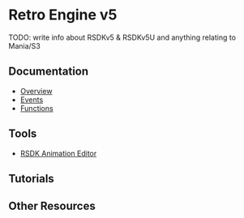 # Retro Engine v5

TODO: write info about RSDKv5 & RSDKv5U and anything relating to Mania/S3

## Documentation
- [Overview](./Overview)
- [Events](./Events)
- [Functions](./Functions)

## Tools
- [RSDK Animation Editor](./Tools/RSDK-Anim-Editor)

## Tutorials

## Other Resources


